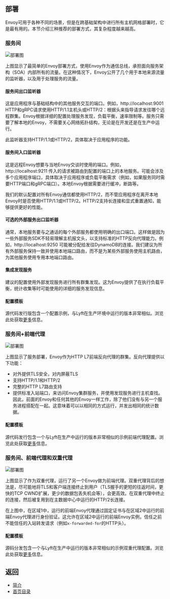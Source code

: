 ## 部署

Envoy可用于各种不同的场景，但是在跨基础架构中进行所有主机网格部署时，它是最有用的。本节介绍三种推荐的部署方式，其复杂程度越来越高。

### 服务间

![部署图](https://www.envoyproxy.io/docs/envoy/latest/_images/service_to_service.svg)

上图显示了最简单的Envoy部署方式，使用Envoy作为通信总线，承担面向服务架构（SOA）内部所有的流量。在这种情况下，Envoy公开了几个用于本地来源流量的监听器，以及用于处理服务的流量。

#### 服务间出口监听器
这是应用程序与基础结构中的其他服务交互的端口。例如，http://localhost:9001 HTTP和gRPC请求使用HTTP/1.1主机头或HTTP/2：根据头来指导请求发往哪个远程群集。Envoy根据详细的配置处理服务发现，负载平衡，速率限制等。服务只需要了解本地的Envoy，不需要关心网络拓扑结构，无论是在开发还是在生产中运行。

此监听器支持HTTP/1.1或HTTP/2，具体取决于应用程序的功能。

#### 服务间入口监听器
这是远程Envoy想要与当地Envoy交谈时使用的端口。例如，http://localhost:9211 传入的请求被路由到配置的端口上的本地服务。可能会涉及多个应用程序端口，具体取决于应用程序或负载平衡需求（例如，如果服务同时需要HTTP端口和gRPC端口）。本地Envoy根据需要进行缓冲，断路等。

我们的默认配置对所有Envoy通信都使用HTTP/2，而不管应用程序在离开本地Envoy时是否使用HTTP/1.1或HTTP/2。HTTP/2支持长连接和显式重置通知，能够提供更好的性能。

#### 可选的外部服务出口监听器
通常，本地服务要与之通话的每个外部服务都使用明确的出口端口。这样做是因为一些外部服务SDK不轻易理解主机报文头，以支持标准的HTTP反向代理能力。例如，http://localhost:9250 可能被分配给发往DynamoDB的连接。我们建议为所有外部服务保持一致并使用本地端口路由，而不是为某些外部服务使用主机路由，为其他服务使用专用本地端口路由。

#### 集成发现服务
建议的配置使用外部发现服务进行所有群集发现。这为Envoy提供了在执行负载平衡，统计收集等时可能使用的详细的服务发现信息。

#### 配置模板
源代码发行版包含一个配置示例，与Lyft在生产环境中运行的版本非常相似。浏览此处获取[更多](../Buildingandinstallation/Referenceconfigurations.md)信息。

### 服务间+前端代理

![部署图](https://www.envoyproxy.io/docs/envoy/latest/_images/front_proxy.svg)

上图显示了服务部署，Envoy作为HTTP L7前端反向代理的群集。反向代理提供以下功能：

- 对外提供TLS安全，对内屏蔽TLS
- 支持HTTP/1.1和HTTP/2
- 完整的HTTP L7路由支持
- 提供标准入站端口，来访问Envoy集群服务，并使用发现服务进行主机查找。因此，前面的Envoy和任何其他的Envoy一样工作，除了他们没有与另一个服务进程搭配在一起。这意味着可以以相同的方式运行，并发出相同的统计数据。

#### 配置模板

源代码发行包含一个与Lyft在生产中运行的版本非常相似的示例前端代理配置。浏览此处获取[更多](../Buildingandinstallation/Referenceconfigurations.md)信息。

### 服务间、前端代理和双重代理


![部署图](https://www.envoyproxy.io/docs/envoy/latest/_images/double_proxy.svg)

上图显示了作为双重代理，运行了另一个Envoy做为前端代理。双重代理背后的想法是，尽可能地将TLS和客户端连接终止到用户（TLS握手的更短的往返时间，更快的TCP CWND扩展，更少的数据包丢失机会等），会更高效。在双重代理中终止的连接，然后被复用到在主数据中心中运行的HTTP/2长连接。

在上图中，在区域1中，运行的前端Envoy代理通过固定证书与在区域2中运行的前端Envoy代理进行身份验证。这允许在区域2中运行的前端Envoy实例，信任之前不能信任的入站转发请求（例如`x-forwarded-for`的HTTP头）。

#### 配置模板
源码分发包含一个与Lyft在生产中运行的版本非常相似的示例双重代理配置。浏览此处获取[更多](../Buildingandinstallation/Referenceconfigurations.md)信息。

## 返回
- [简介](../Introduction.md)
- [首页目录](../README.md)
